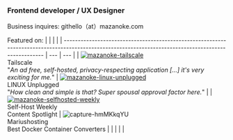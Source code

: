 ### Frontend developer / UX Designer

Business inquires: githello﻿（at）mazanoke.com

Featured on:
|     |     |     |
| ----------------------------------------------------------------------------------------------------------------------------------------------------- | --- | --- |
| [![mazanoke-tailscale](https://github.com/user-attachments/assets/eb09fedd-0775-4dd1-94d9-872ef48345bb)](https://www.youtube.com/watch?v=W5JgLGlY-6k) </br> Tailscale </br> "*An ad free, self-hosted, privacy-respecting application [...] it's very exciting for me.*" | [![mazanoke-linux-unplugged](https://github.com/user-attachments/assets/a5c76675-4223-41b0-bcb6-29b50316c0d8)](https://linuxunplugged.com/615?t=3544) </br> LINUX Unplugged </br> "*How clean and simple is that? Super spousal approval factor here.*" | 
| [![mazanoke-selfhosted-weekly](https://github.com/user-attachments/assets/ffbf78ab-61c0-4a69-aa1a-fae4cdaf95a9)](https://selfh.st/weekly/2025-05-02/#content-spotlight) </br> Self-Host Weekly </br> Content Spotlight | ![capture-hmMKkqYU](https://github.com/user-attachments/assets/66a47719-0f8f-4e77-abfb-1b08b99d54b8) </br> Mariushosting </br> Best Docker Container Converters |
 |                                                                                                                                             |     |     |
